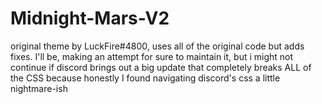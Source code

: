 # Midnight-Mars-V2
original theme by LuckFire#4800, uses all of the original code but adds fixes.
I'll be, making an attempt for sure to maintain it, but i might not continue if discord brings out a big update that completely breaks ALL of the CSS because honestly  I found navigating discord's css a little nightmare-ish
